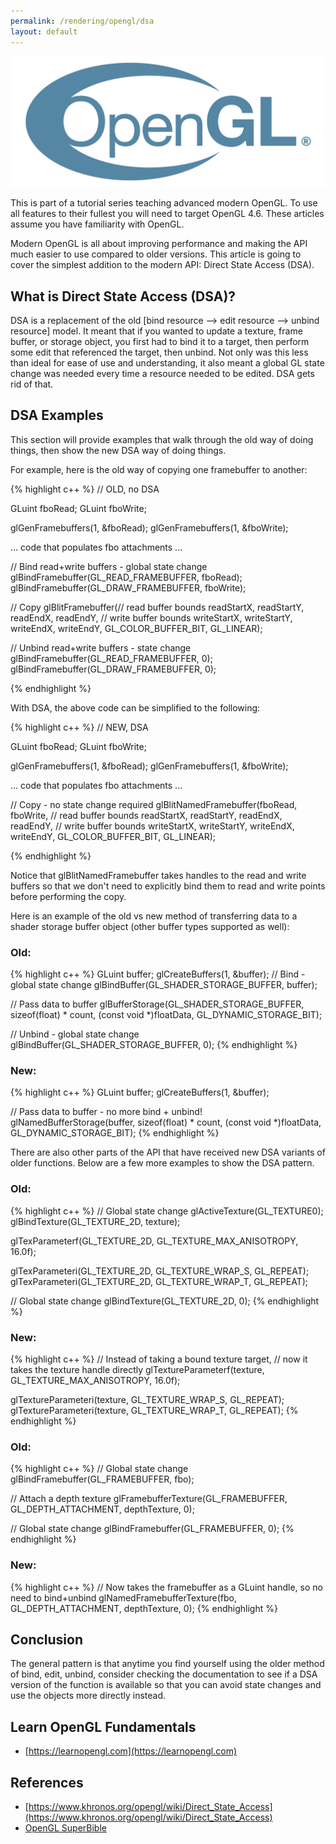```yaml
---
permalink: /rendering/opengl/dsa
layout: default
---
```


![ogl](/assets/opengl.png)

This is part of a tutorial series teaching advanced modern OpenGL. To use all features to their fullest you will need to target OpenGL 4.6. These articles assume you have familiarity with OpenGL.

Modern OpenGL is all about improving performance and making the API much easier to use compared to older versions. This article is going to cover the simplest addition to the modern API: Direct State Access (DSA).

## What is Direct State Access (DSA)?

DSA is a replacement of the old [bind resource --> edit resource --> unbind resource] model. It meant that if you wanted to update a texture, frame buffer, or storage object, you first had to bind it to a target, then perform some edit that referenced the target, then unbind. Not only was this less than ideal for ease of use and understanding, it also meant a global GL state change was needed every time a resource needed to be edited. DSA gets rid of that.

## DSA Examples

This section will provide examples that walk through the old way of doing things, then show the new DSA way of doing things.

For example, here is the old way of copying one framebuffer to another:

{% highlight c++ %}
// OLD, no DSA

GLuint fboRead;
GLuint fboWrite;

glGenFramebuffers(1, &fboRead);
glGenFramebuffers(1, &fboWrite);

... code that populates fbo attachments ...

// Bind read+write buffers - global state change
glBindFramebuffer(GL_READ_FRAMEBUFFER, fboRead);
glBindFramebuffer(GL_DRAW_FRAMEBUFFER, fboWrite);

// Copy
glBlitFramebuffer(// read buffer bounds
                  readStartX, readStartY, readEndX, readEndY,
                  // write buffer bounds
                  writeStartX, writeStartY, writeEndX, writeEndY,
                  GL_COLOR_BUFFER_BIT, GL_LINEAR);

// Unbind read+write buffers - state change
glBindFramebuffer(GL_READ_FRAMEBUFFER, 0);
glBindFramebuffer(GL_DRAW_FRAMEBUFFER, 0);

{% endhighlight %}

With DSA, the above code can be simplified to the following:

{% highlight c++ %}
// NEW, DSA

GLuint fboRead;
GLuint fboWrite;

glGenFramebuffers(1, &fboRead);
glGenFramebuffers(1, &fboWrite);

... code that populates fbo attachments ...

// Copy - no state change required
glBlitNamedFramebuffer(fboRead, fboWrite, 
                       // read buffer bounds
                       readStartX, readStartY, readEndX, readEndY,
                       // write buffer bounds
                       writeStartX, writeStartY, writeEndX, writeEndY,
                       GL_COLOR_BUFFER_BIT, GL_LINEAR);

{% endhighlight %}

Notice that glBlitNamedFramebuffer takes handles to the read and write buffers so that we don't need to explicitly bind them to read and write points before performing the copy.

Here is an example of the old vs new method of transferring data to a shader storage buffer object (other buffer types supported as well):

### **Old:**
{% highlight c++ %}
GLuint buffer;
glCreateBuffers(1, &buffer);
// Bind - global state change
glBindBuffer(GL_SHADER_STORAGE_BUFFER, buffer);

// Pass data to buffer
glBufferStorage(GL_SHADER_STORAGE_BUFFER, 
                sizeof(float) * count, (const void *)floatData, 
                GL_DYNAMIC_STORAGE_BIT);

// Unbind - global state change
glBindBuffer(GL_SHADER_STORAGE_BUFFER, 0);
{% endhighlight %}

### **New:**
{% highlight c++ %}
GLuint buffer;
glCreateBuffers(1, &buffer);

// Pass data to buffer - no more bind + unbind!
glNamedBufferStorage(buffer, 
                     sizeof(float) * count, (const void *)floatData, 
                     GL_DYNAMIC_STORAGE_BIT);
{% endhighlight %}

There are also other parts of the API that have received new DSA variants of older functions. Below are a few more examples to show the DSA pattern.

### **Old:**
{% highlight c++ %}
// Global state change
glActiveTexture(GL_TEXTURE0);
glBindTexture(GL_TEXTURE_2D, texture);

glTexParameterf(GL_TEXTURE_2D, GL_TEXTURE_MAX_ANISOTROPY, 16.0f);

glTexParameteri(GL_TEXTURE_2D, GL_TEXTURE_WRAP_S, GL_REPEAT);
glTexParameteri(GL_TEXTURE_2D, GL_TEXTURE_WRAP_T, GL_REPEAT);

// Global state change
glBindTexture(GL_TEXTURE_2D, 0);
{% endhighlight %}

### **New:**
{% highlight c++ %}
// Instead of taking a bound texture target, 
// now it takes the texture handle directly
glTextureParameterf(texture, GL_TEXTURE_MAX_ANISOTROPY, 16.0f);

glTextureParameteri(texture, GL_TEXTURE_WRAP_S, GL_REPEAT);
glTextureParameteri(texture, GL_TEXTURE_WRAP_T, GL_REPEAT);
{% endhighlight %}

### **Old:**
{% highlight c++ %}
// Global state change
glBindFramebuffer(GL_FRAMEBUFFER, fbo);

// Attach a depth texture
glFramebufferTexture(GL_FRAMEBUFFER, GL_DEPTH_ATTACHMENT, depthTexture, 0);

// Global state change
glBindFramebuffer(GL_FRAMEBUFFER, 0);
{% endhighlight %}

### **New:**
{% highlight c++ %}
// Now takes the framebuffer as a GLuint handle, so no need to bind+unbind
glNamedFramebufferTexture(fbo, GL_DEPTH_ATTACHMENT, depthTexture, 0);
{% endhighlight %}

## Conclusion

The general pattern is that anytime you find yourself using the older method of bind, edit, unbind, consider checking the documentation to see if a DSA version of the function is available so that you can avoid state changes and use the objects more directly instead.

## Learn OpenGL Fundamentals
* [https://learnopengl.com](https://learnopengl.com)

## References
* [https://www.khronos.org/opengl/wiki/Direct_State_Access](https://www.khronos.org/opengl/wiki/Direct_State_Access)
* [OpenGL SuperBible](https://www.amazon.com/OpenGL-Superbible-Comprehensive-Tutorial-Reference/dp/0672337479)